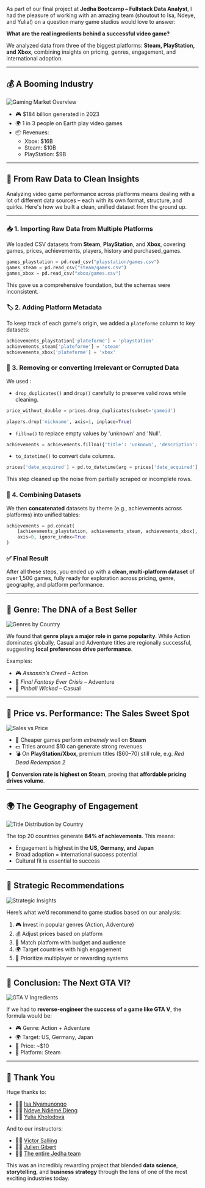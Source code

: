 As part of our final project at **Jedha Bootcamp – Fullstack Data Analyst**, I had the pleasure of working with an amazing team (shoutout to Isa, Ndeye, and Yulia!) on a question many game studios would love to answer:

**What are the real ingredients behind a successful video game?**

We analyzed data from three of the biggest platforms: **Steam, PlayStation, and Xbox**, combining insights on pricing, genres, engagement, and international adoption.

---

## 💰 A Booming Industry

![Gaming Market Overview](/articles/illustrations/market.png)

- 🎮 $184 billion generated in 2023
- 🌍 1 in 3 people on Earth play video games
- 📦 Revenues:
  - Xbox: $16B
  - Steam: $10B
  - PlayStation: $9B

---

## 🧼 From Raw Data to Clean Insights

Analyzing video game performance across platforms means dealing with a lot of different data sources – each with its own format, structure, and quirks. Here's how we built a clean, unified dataset from the ground up.

---

### 📥 1. Importing Raw Data from Multiple Platforms

We loaded CSV datasets from **Steam**, **PlayStation**, and **Xbox**, covering games, prices, achievements, players, history and purchased_games.

```python
games_playstation = pd.read_csv("playstation/games.csv")
games_steam = pd.read_csv("steam/games.csv")
games_xbox = pd.read_csv("xbox/games.csv")
```

This gave us a comprehensive foundation, but the schemas were inconsistent.


### 🏷 2. Adding Platform Metadata

To keep track of each game's origin, we added a `plateforme` column to key datasets:

```python
achievements_playstation['plateforme'] = 'playstation'
achievements_steam['plateforme'] = 'steam'
achievements_xbox['plateforme'] = 'xbox'
```


### 🧹 3. Removing or converting Irrelevant or Corrupted Data

We used :
- `drop_duplicates()` and `drop()` carefully to preserve valid rows while cleaning.

```python
price_without_double = prices.drop_duplicates(subset='gameid')

players.drop('nickname', axis=1, inplace=True)
```

- `fillna()` to replace empty values by 'unknown' and 'Null'.

```python
achievements = achievements.fillna({'title': 'unknown', 'description': 'unknown', 'points':'Null'})
```

- `to_datetime()` to convert date columns.

```python
prices['date_acquired'] = pd.to_datetime(arg = prices['date_acquired'],errors='coerce')
```

This step cleaned up the noise from partially scraped or incomplete rows.


### 🧩 4. Combining Datasets

We then **concatenated** datasets by theme (e.g., achievements across platforms) into unified tables:

```python
achievements = pd.concat(
    [achievements_playstation, achievements_steam, achievements_xbox],
    axis=0, ignore_index=True
)
```


### ✅ Final Result

After all these steps, you ended up with a **clean, multi-platform dataset** of over 1,500 games, fully ready for exploration across pricing, genre, geography, and platform performance.

---

## 🧬 Genre: The DNA of a Best Seller

![Genres by Country](/articles/illustrations/genre.png)

We found that **genre plays a major role in game popularity**. While Action dominates globally, Casual and Adventure titles are regionally successful, suggesting **local preferences drive performance**.

Examples:
- 🎮 *Assassin’s Creed* – Action  
- 🧙 *Final Fantasy Ever Crisis* – Adventure  
- 🎯 *Pinball Wicked* – Casual

---

## 💸 Price vs. Performance: The Sales Sweet Spot

![Sales vs Price](/articles/illustrations/price&perf.png)

- 🎯 Cheaper games perform *extremely* well on **Steam**
- 💵 Titles around $10 can generate strong revenues
- 💣 On **PlayStation/Xbox**, premium titles ($60–70) still rule, e.g. *Red Dead Redemption 2*

🧠 **Conversion rate is highest on Steam**, proving that **affordable pricing drives volume**.

---

## 🌍 The Geography of Engagement

![Title Distribution by Country](/articles/illustrations/titles_distribution.png)

The top 20 countries generate **84% of achievements**. This means:

- Engagement is highest in the **US, Germany, and Japan**
- Broad adoption = international success potential
- Cultural fit is essential to success

---

## 🧭 Strategic Recommendations

![Strategic Insights](/articles/illustrations/strategic_reco.png)

Here’s what we’d recommend to game studios based on our analysis:

1. 🎮 Invest in popular genres (Action, Adventure)
2. 💰 Adjust prices based on platform
3. 🎯 Match platform with budget and audience
4. 🌍 Target countries with high engagement
5. 👥 Prioritize multiplayer or rewarding systems

---

## 🏁 Conclusion: The Next GTA VI?

![GTA V Ingredients](/articles/illustrations/success_gta.png)

If we had to **reverse-engineer the success of a game like GTA V**, the formula would be:

- 🎮 Genre: Action + Adventure
- 🌍 Target: US, Germany, Japan
- 💸 Price: ~$10
- 🧩 Platform: Steam

---

## 🙌 Thank You

Huge thanks to:

- 👩‍💻 [Isa Nyamunongo](https://www.linkedin.com/in/isa-n-95b62823b/)
- 👩‍💻 [Ndeye Ndiémé Dieng](https://www.linkedin.com/in/ndeye-ndiem%C3%A9-dieng-13a7a870/)
- 👩‍💻 [Yulia Kholodova](https://www.linkedin.com/in/yulia-kholodova-4174a688/)

And to our instructors:

- 👨‍🏫 [Victor Salling](https://www.linkedin.com/in/victor-salling/)
- 👨‍🏫 [Julien Gibert](https://www.linkedin.com/in/juliengibert/)
- 👨‍🏫 [The entire Jedha team](https://www.linkedin.com/company/jedhabootcamp/)

This was an incredibly rewarding project that blended **data science**, **storytelling**, and **business strategy** through the lens of one of the most exciting industries today.

